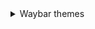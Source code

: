 <details>
   <summary> Waybar themes </summary>
      <details>
   -     <summary> **Monochrome** </summary>
         
   ![image](https://raw.githubusercontent.com/gkmax132/hyprland_dotfiles/refs/heads/main/images/waybar/monochrome.png)
      </details>
      
</details>
